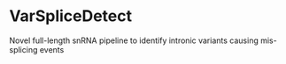 # VarSpliceDetect
Novel full-length snRNA pipeline to identify intronic variants causing mis-splicing events
